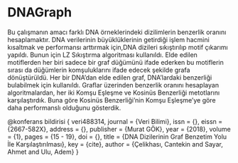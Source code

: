 # DNAGraph

Bu çalışmanın amacı farklı DNA örneklerindeki dizilimlerin benzerlik oranını hesaplamaktır. DNA verilerinin büyüklüklerinin getirdiği işlem hacmini kısaltmak ve performansı arttırmak için,DNA dizileri sıkıştırılıp motif çıkarımı yapıldı. Bunun için LZ Sıkıştırma algoritması kullanıldı. Elde edilen motiflerden her biri sadece bir graf düğümünü ifade ederken bu motiflerin sırası da düğümlerin komşuluklarını ifade edecek şekilde grafa dönüştürüldü. Her bir DNA’dan elde edilen graf, DNA’lardaki benzerliği bulabilmek için kullanıldı. Graflar üzerinden benzerlik oranını hesaplayan algoritmalardan, her iki Komşu Eşleşme ve Kosinüs Benzerliği metotlarını karşılaştırdık. Buna göre Kosinüs Benzerliği’nin Komşu Eşleşme’ye göre daha performanslı olduğunu gösterdik.


@konferans bildirisi { veri488314, journal = {Veri Bilimi}, issn = {}, eissn = {2667-582X}, address = {}, publisher = {Murat GÖK}, year = {2018}, volume = {1}, pages = {15 - 19}, doi = {}, title = {DNA Dizilerinin Graf Benzetim Yolu İle Karşılaştırılması}, key = {cite}, author = {Çelikhası, Cantekin and Sayar, Ahmet and Ulu, Adem} }
